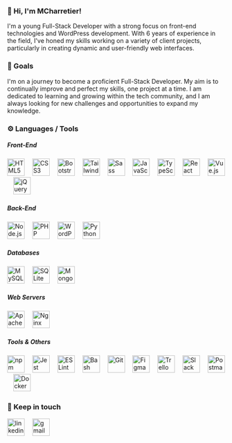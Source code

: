 ### 👋 Hi, I'm MCharretier!

I'm a young Full-Stack Developer with a strong focus on front-end technologies and WordPress development. With 6 years of experience in the field, I've honed my skills working on a variety of client projects, particularly in creating dynamic and user-friendly web interfaces.

### 🎯 Goals

I'm on a journey to become a proficient Full-Stack Developer. My aim is to continually improve and perfect my skills, one project at a time. I am dedicated to learning and growing within the tech community, and I am always looking for new challenges and opportunities to expand my knowledge.

### ⚙️ Languages / Tools

##### Front-End

<div>
  <img src="https://cdn.jsdelivr.net/gh/devicons/devicon/icons/html5/html5-original.svg" height="40" alt="HTML5" />
  <img width="10" />
  <img src="https://cdn.jsdelivr.net/gh/devicons/devicon/icons/css3/css3-original.svg" height="40" alt="CSS3" />
  <img width="10" />
  <img src="https://cdn.jsdelivr.net/gh/devicons/devicon/icons/bootstrap/bootstrap-original.svg" height="40" alt="Bootstrap" />
  <img width="10" />
  <img src="https://cdn.simpleicons.org/tailwindcss/06B6D4" height="40" alt="Tailwind CSS" />
  <img width="10" />
  <img src="https://cdn.jsdelivr.net/gh/devicons/devicon/icons/sass/sass-original.svg" height="40" alt="Sass" />
  <img width="10" />
  <img src="https://cdn.jsdelivr.net/gh/devicons/devicon/icons/javascript/javascript-original.svg" height="40" alt="JavaScript" />
  <img width="10" />
  <img src="https://cdn.jsdelivr.net/gh/devicons/devicon/icons/typescript/typescript-original.svg" height="40" alt="TypeScript" />
  <img width="10" />
  <img src="https://cdn.jsdelivr.net/gh/devicons/devicon/icons/react/react-original.svg" height="40" alt="React" />
  <img width="10" />
  <img src="https://cdn.jsdelivr.net/gh/devicons/devicon/icons/vuejs/vuejs-original.svg" height="40" alt="Vue.js" />
  <img width="10" />
  <img src="https://cdn.jsdelivr.net/gh/devicons/devicon/icons/jquery/jquery-original.svg" height="40" alt="jQuery" />
</div>

##### Back-End

<div>
  <img src="https://cdn.jsdelivr.net/gh/devicons/devicon/icons/nodejs/nodejs-original.svg" height="40" alt="Node.js" />
  <img width="10" />
  <img src="https://cdn.jsdelivr.net/gh/devicons/devicon/icons/php/php-original.svg" height="40" alt="PHP" />
  <img width="10" />
  <img src="https://cdn.simpleicons.org/wordpress/21759B" height="40" alt="WordPress" />
  <img width="10" />
  <img src="https://cdn.jsdelivr.net/gh/devicons/devicon/icons/python/python-original.svg" height="40" alt="Python" />
</div>

##### Databases

<div>
  <img src="https://cdn.jsdelivr.net/gh/devicons/devicon/icons/mysql/mysql-original.svg" height="40" alt="MySQL" />
  <img width="10" />
  <img src="https://cdn.jsdelivr.net/gh/devicons/devicon/icons/sqlite/sqlite-original.svg" height="40" alt="SQLite" />
  <img width="10" />
  <img src="https://cdn.jsdelivr.net/gh/devicons/devicon/icons/mongodb/mongodb-original.svg" height="40" alt="MongoDB" />
</div>

##### Web Servers

<div>
  <img src="https://cdn.jsdelivr.net/gh/devicons/devicon/icons/apache/apache-original.svg" height="40" alt="Apache" />
  <img width="10" />
  <img src="https://cdn.simpleicons.org/nginx/009639" height="40" alt="Nginx" />
</div>

##### Tools & Others

<div>
  <img src="https://cdn.jsdelivr.net/gh/devicons/devicon/icons/npm/npm-original-wordmark.svg" height="40" alt="npm" />
  <img width="10" />
  <img src="https://cdn.jsdelivr.net/gh/devicons/devicon/icons/jest/jest-plain.svg" height="40" alt="Jest" />
  <img width="10" />
  <img src="https://cdn.jsdelivr.net/gh/devicons/devicon/icons/eslint/eslint-original.svg" height="40" alt="ESLint" />
  <img width="10" />
  <img src="https://cdn.jsdelivr.net/gh/devicons/devicon/icons/bash/bash-original.svg" height="40" alt="Bash" />
  <img width="10" />
  <img src="https://cdn.jsdelivr.net/gh/devicons/devicon/icons/git/git-original.svg" height="40" alt="Git" />
  <img width="10" />
  <img src="https://cdn.jsdelivr.net/gh/devicons/devicon/icons/figma/figma-original.svg" height="40" alt="Figma" />
  <img width="10" />
  <img src="https://cdn.jsdelivr.net/gh/devicons/devicon/icons/trello/trello-plain.svg" height="40" alt="Trello" />
  <img width="10" />
  <img src="https://cdn.jsdelivr.net/gh/devicons/devicon/icons/slack/slack-original.svg" height="40" alt="Slack" />
  <img width="10" />
  <img src="https://skillicons.dev/icons?i=postman" height="40" alt="Postman" />
  <img width="10" />
  <img src="https://skillicons.dev/icons?i=docker" height="40" alt="Docker" />
</div>

### 📨 Keep in touch

[<img src="https://raw.githubusercontent.com/maurodesouza/profile-readme-generator/master/src/assets/icons/social/linkedin/default.svg" height="40" alt="linkedin" />](https://www.linkedin.com/in/mathis-charretier/)
<img width="10" />
[<img src="https://raw.githubusercontent.com/maurodesouza/profile-readme-generator/master/src/assets/icons/social/gmail/default.svg" height="40" alt="gmail" />](mailto:mathis@charretier.fr)

